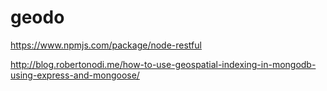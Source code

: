 # geodo

https://www.npmjs.com/package/node-restful


http://blog.robertonodi.me/how-to-use-geospatial-indexing-in-mongodb-using-express-and-mongoose/


